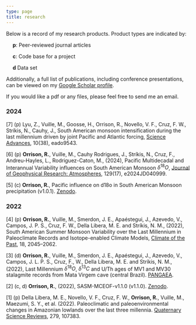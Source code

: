 ```yaml
---
type: page
title: research
---
```


Below is a record of my research products. Product types are indicated by:

&emsp; **p**: Peer-reviewed journal articles

&emsp; **c**: Code base for a project

&emsp; **d** Data set

Additionally, a full list of publications, including conference presentations, can be viewed on my <a href="https://scholar.google.com/citations?user=Iy7JmM8AAAAJ&hl=en&oi=sra" target="_blank">Google Scholar profile</a>.

If you would like a pdf or any files, please feel free to send me an email. 

### 2024
[7] (p) Lyu, Z., Vuille, M., Goosse, H., Orrison, R., Novello, V. F., Cruz, F. W., Strı́kis, N., Cauhy, J., South American monsoon intensification during the last millennium driven by joint Pacific and Atlantic forcing, <a href="https://doi.org/10.1126/sciadv.ado9543" target="_blanks">Science Advances</a>, 10(38), eado9543. 

[6] (p) **Orrison, R.**, Vuille, M., Cauhy Rodrigues, J., Strı́kis, N., Cruz, F., Andreu-Hayles, L., Rodriguez-Caton, M., (2024), Pacific Multidecadal and Interannual Variability influences on South American Monsoon $\delta^{18}O$, <a href="https://doi.org/10.1029/2024JD040999" target="_blanks">Journal of Geophysical Research: Atmospheres</a>, 129(17), e2024JD040999. 

[5] (c) **Orrison, R.**, Pacific influence on d18o in South American Monsoon precipitation (v1.0.1). <a href="https://doi.org/10.5281/zenodo.11212407" target="_blank">Zenodo</a>. 


### 2022
[4] (p) **Orrison, R.**, Vuille, M., Smerdon, J. E., Apaéstegui, J., Azevedo, V., Campos, J. P. S., Cruz, F. W., Della Libera, M. E. and Strı́kis, N. M., (2022), South American Summer Monsoon Variability over the Last Millennium in Paleoclimate Records and Isotope-enabled Climate Models, <a href="https://cp.copernicus.org/articles/18/2045/2022/" target="_blank">Climate of the Past</a>, 18, 2045–2062.

[3] (d) **Orrison, R.**, Vuille, M., Smerdon, J. E., Apaéstegui, J., Azevedo, V., Campos, J. L. P. S., Cruz, F., W., Della Libera, M. E. and Strı́kis, N. M., (2022), Last Millennium $\delta^{18}O$, $\delta^{13}C$ and U/Th ages of MV1 and MV30 stalagmite records from Mata Virgem cave (central Brazil). <a href="https://doi.pangaea.de/10.1594/PANGAEA.948181" target="_blank">PANGAEA</a>.

[2] (c, d) **Orrison, R.**, (2022), SASM-MCEOF-v1.1.0 (v1.1.0). <a href="https://doi.org/10.5281/zenodo.6949234" target="_blank">Zenodo</a>.

[1] (p) Della Libera, M. E., Novello, V. F., Cruz, F. W., **Orrison, R.**, Vuille, M., Maezumi, S. Y., et al. (2022). Paleoclimatic and paleoenvironmental changes in Amazonian lowlands over the last three millennia. <a href="https://doi.org/10.1016/j.quascirev.2022.107383" target="_blank">Quaternary Science Reviews</a>, 279, 107383. 
